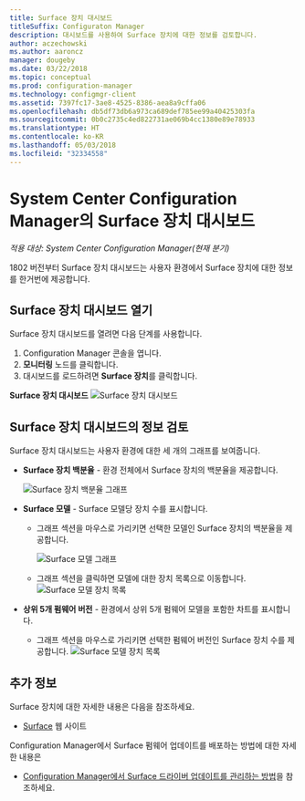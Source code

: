 ```yaml
---
title: Surface 장치 대시보드
titleSuffix: Configuraton Manager
description: 대시보드를 사용하여 Surface 장치에 대한 정보를 검토합니다.
author: aczechowski
ms.author: aaroncz
manager: dougeby
ms.date: 03/22/2018
ms.topic: conceptual
ms.prod: configuration-manager
ms.technology: configmgr-client
ms.assetid: 7397fc17-3ae8-4525-8386-aea8a9cffa06
ms.openlocfilehash: db5df73db6a973ca689def785ee99a40425303fa
ms.sourcegitcommit: 0b0c2735c4ed822731ae069b4cc1380e89e78933
ms.translationtype: HT
ms.contentlocale: ko-KR
ms.lasthandoff: 05/03/2018
ms.locfileid: "32334558"
---
```

# <a name="surface-device-dashboard-in-system-center-configuration-manager"></a>System Center Configuration Manager의 Surface 장치 대시보드

*적용 대상: System Center Configuration Manager(현재 분기)*

1802 버전부터 Surface 장치 대시보드는 사용자 환경에서 Surface 장치에 대한 정보를 한거번에 제공합니다. <!--1355788-->

## <a name="open-the-surface-device-dashboard"></a>Surface 장치 대시보드 열기

Surface 장치 대시보드를 열려면 다음 단계를 사용합니다. 

1. Configuration Manager 콘솔을 엽니다. 
2. **모니터링** 노드를 클릭합니다. 
3. 대시보드를 로드하려면 **Surface 장치**를 클릭합니다.

**Surface 장치 대시보드**
![Surface 장치 대시보드](media\Surface-device-dashboard.PNG)



## <a name="reviewing-information-in-the-surface-device-dashboard"></a>Surface 장치 대시보드의 정보 검토

Surface 장치 대시보드는 사용자 환경에 대한 세 개의 그래프를 보여줍니다. 

- **Surface 장치 백분율** - 환경 전체에서 Surface 장치의 백분율을 제공합니다.

    ![Surface 장치 백분율 그래프](media\Percent-Surface-Devices.PNG)
- **Surface 모델** - Surface 모델당 장치 수를 표시합니다. 
    - 그래프 섹션을 마우스로 가리키면 선택한 모델인 Surface 장치의 백분율을 제공합니다. 

         ![Surface 모델 그래프](media\Surface-Models-Hover.PNG)
    - 그래프 섹션을 클릭하면 모델에 대한 장치 목록으로 이동합니다. 
        ![Surface 모델 장치 목록](media\Surface-Model-Device-List.PNG)

- **상위 5개 펌웨어 버전** - 환경에서 상위 5개 펌웨어 모델을 포함한 차트를 표시합니다. 
    - 그래프 섹션을 마우스로 가리키면 선택한 펌웨어 버전인 Surface 장치 수를 제공합니다. 
       ![Surface 모델 장치 목록](media\Surface-Firmware-Hover.PNG)


## <a name="more-information"></a>추가 정보

Surface 장치에 대한 자세한 내용은 다음을 참조하세요.
 - [Surface]( https://go.microsoft.com/fwlink/?linkid=861998) 웹 사이트
    
Configuration Manager에서 Surface 펌웨어 업데이트를 배포하는 방법에 대한 자세한 내용은
 - [Configuration Manager에서 Surface 드라이버 업데이트를 관리하는 방법]( https://support.microsoft.com/help/4098906)을 참조하세요.





